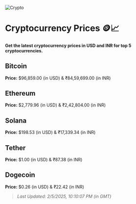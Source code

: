 
![Crypto](https://www.techguide.com.au/wp-content/uploads/2020/11/crypto3.jpeg)

# Cryptocurrency Prices 🪙📈

#### Get the latest cryptocurrency prices in USD and INR for top 5 cryptocurrencies.

## Bitcoin

**Price:** $96,859.00 (in USD) & ₹84,59,699.00 (in INR)

## Ethereum

**Price:** $2,779.96 (in USD) & ₹2,42,804.00 (in INR)

## Solana

**Price:** $198.53 (in USD) & ₹17,339.34 (in INR)

## Tether

**Price:** $1.00 (in USD) & ₹87.38 (in INR)

## Dogecoin

**Price:** $0.26 (in USD) & ₹22.42 (in INR)

> _Last Updated: 2/5/2025, 10:10:07 PM (in GMT)_
